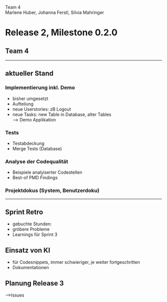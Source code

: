 Team 4  
Marlene Huber, Johanna Ferstl, Silvia Mahringer  
# Release 2, Milestone 0.2.0
## Team 4

---
## aktueller Stand
### Implementierung inkl. Demo
- bisher umgesetzt
- Aufteilung
- neue Userstories: zB Logout
- neue Tasks: new Table in Database, alter Tables  
--> Demo Applikation

### Tests
- Testabdeckung
- Merge Tests (Database)

### Analyse der Codequalität
- Beispiele analyiserter Codestellen
- Best-of PMD Findings

### Projektdokus (System, Benutzerdoku)
---

## Sprint Retro
- gebuchte Stunden:
- gröbere Probleme
- Learnings für Sprint 3

## Einsatz von KI
- für Codesnippets, immer schwieriger, je weiter fortgeschritten
- Dokumentationen

## Planung Release 3
-->Issues
